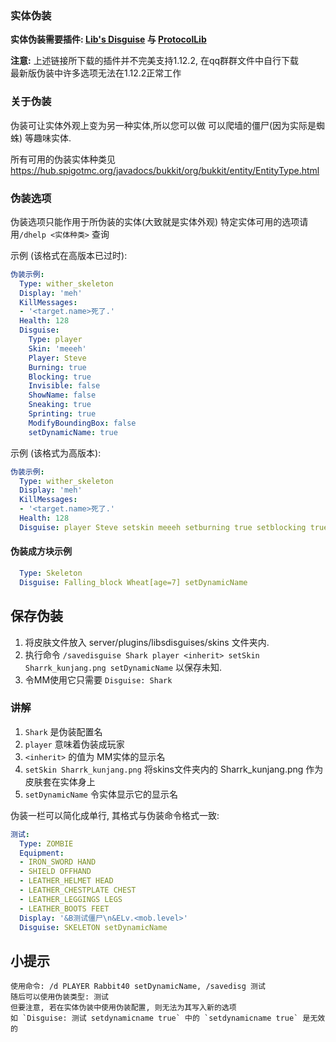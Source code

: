 ### 实体伪装

**实体伪装需要插件: [Lib's Disguise](https://ci.md-5.net/job/LibsDisguises/lastSuccessfulBuild/artifact/target/LibsDisguises.jar/) 与 [ProtocolLib](https://github.com/dmulloy2/ProtocolLib/releases/download/4.8.0/ProtocolLib.jar)**

**注意:** 上述链接所下载的插件并不完美支持1.12.2, 在qq群群文件中自行下载  
          最新版伪装中许多选项无法在1.12.2正常工作

### 关于伪装

伪装可让实体外观上变为另一种实体,所以您可以做 可以爬墙的僵尸(因为实际是蜘蛛) 等趣味实体.

所有可用的伪装实体种类见
https://hub.spigotmc.org/javadocs/bukkit/org/bukkit/entity/EntityType.html

### 伪装选项

伪装选项只能作用于所伪装的实体(大致就是实体外观)
特定实体可用的选项请用```/dhelp <实体种类>``` 查询

示例 (该格式在高版本已过时):
```yml
伪装示例:
  Type: wither_skeleton
  Display: 'meh'
  KillMessages:
  - '<target.name>死了.'
  Health: 128
  Disguise:
    Type: player
    Skin: 'meeeh'
    Player: Steve
    Burning: true
    Blocking: true
    Invisible: false
    ShowName: false
    Sneaking: true
    Sprinting: true
    ModifyBoundingBox: false
    setDynamicName: true
```

示例 (该格式为高版本):
```yml
伪装示例:
  Type: wither_skeleton
  Display: 'meh'
  KillMessages:
  - '<target.name>死了.'
  Health: 128
  Disguise: player Steve setskin meeeh setburning true setblocking true setinvisible false setcustomnamevisible true setsneaking true setsprinting true setdynamicname false
```

#### 伪装成方块示例
```yml
  Type: Skeleton
  Disguise: Falling_block Wheat[age=7] setDynamicName
```

## 保存伪装
1. 将皮肤文件放入 server/plugins/libsdisguises/skins 文件夹内. 
2. 执行命令 ``/savedisguise Shark player <inherit> setSkin Sharrk_kunjang.png setDynamicName`` 以保存未知. 
3. 令MM使用它只需要 ``Disguise: Shark``

### 讲解
1. ``Shark`` 是伪装配置名
2. ``player`` 意味着伪装成玩家
3. ``<inherit>`` 的值为 MM实体的显示名
4. ``setSkin Sharrk_kunjang.png`` 将skins文件夹内的 Sharrk_kunjang.png 作为皮肤套在实体身上
5. ``setDynamicName`` 令实体显示它的显示名

伪装一栏可以简化成单行, 其格式与伪装命令格式一致:
```yml
测试:
  Type: ZOMBIE
  Equipment:
  - IRON_SWORD HAND
  - SHIELD OFFHAND
  - LEATHER_HELMET HEAD
  - LEATHER_CHESTPLATE CHEST
  - LEATHER_LEGGINGS LEGS
  - LEATHER_BOOTS FEET
  Display: '&B测试僵尸\n&ELv.<mob.level>'
  Disguise: SKELETON setDynamicName
 ```

小提示
------

    使用命令: /d PLAYER Rabbit40 setDynamicName, /savedisg 测试  
    随后可以使用伪装类型: 测试
    但要注意, 若在实体伪装中使用伪装配置, 则无法为其写入新的选项
    如 `Disguise: 测试 setdynamicname true` 中的 `setdynamicname true` 是无效的